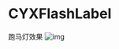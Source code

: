 # CYXFlashLabel
跑马灯效果
![img](https://github.com/SionChen/CYXFlashLabel/blob/master/QQ20180117-134822-HD.gif)
